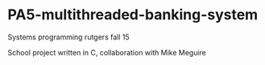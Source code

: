 # PA5-multithreaded-banking-system
Systems programming rutgers fall 15

School project written in C, collaboration with Mike Meguire 

